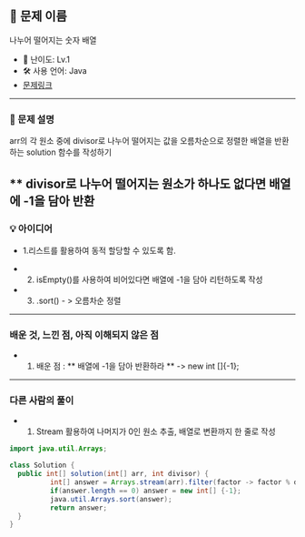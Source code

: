 ## 📘 문제 이름
나누어 떨어지는 숫자 배열

- 🧩 난이도: Lv.1
- 🛠 사용 언어: Java
- [문제링크](https://school.programmers.co.kr/learn/courses/30/lessons/12910)

---

### 🧠 문제 설명
arr의 각 원소 중에 divisor로 나누어 떨어지는 값을 오름차순으로 정렬한 배열을 반환하는 solution 함수를 작성하기

** divisor로 나누어 떨어지는 원소가 하나도 없다면 배열에 -1을 담아 반환
---



### 💡 아이디어
- 1.리스트를 활용하여 동적 할당할 수 있도록 함.
- 2. isEmpty()를 사용하여 비어있다면 배열에 -1을 담아 리턴하도록 작성

- 3. .sort() - > 오름차순 정렬

---

### 배운 것, 느낀 점, 아직 이해되지 않은 점 

- 1. 배운 점 : ** 배열에 -1을 담아 반환하라 ** -> new int []{-1};



---


### 다른 사람의 풀이

- 1. Stream 활용하여 나머지가 0인 원소 추출, 배열로 변환까지 한 줄로 작성




```java
import java.util.Arrays;

class Solution {
  public int[] solution(int[] arr, int divisor) {
          int[] answer = Arrays.stream(arr).filter(factor -> factor % divisor == 0).toArray();
          if(answer.length == 0) answer = new int[] {-1};
          java.util.Arrays.sort(answer);
          return answer;
  }
}

```

